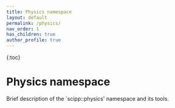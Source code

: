 ```yaml
---
title: Physics namespace
layout: default
permalink: /physics/
nav_order: 1
has_children: true
author_profile: true
---
```


{:toc}

# Physics namespace
Brief description of the `scipp::physics' namespace and its tools.